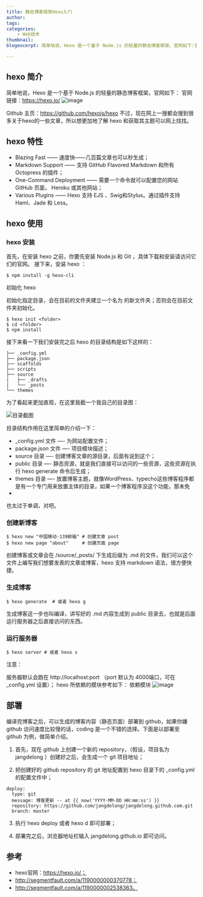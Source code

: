 ```yaml
---
title: 静态博客框架Hexo入门
author:
tags:
categories:
    - Web技术
thumbnail:
blogexcerpt: 简单地说，Hexo 是一个基于 Node.js 的轻量的静态博客框架。官网如下:官网链接：https://hexo.io/ 不过，现在网上一搜都会搜到很多关于hexo的一些文章，所以想更加地了解 hexo 和获取其主题可以网上找找。

---
```


## hexo 简介

简单地说，Hexo 是一个基于 Node.js 的轻量的静态博客框架。官网如下：
官网链接：https://hexo.io/
![image](http://note.youdao.com/favicon.ico)


Github 主页：https://github.com/hexojs/hexo
不过，现在网上一搜都会搜到很多关于hexo的一些文章，所以想更加地了解 hexo 和获取其主题可以网上找找。

## hexo 特性

- Blazing Fast —— 速度快——几百篇文章也可以秒生成；
- Markdown Support —— 支持 GitHub Flavored Markdown 和所有 Octopress 的插件；
- One-Command Deployment —— 需要一个命令就可以配置您的网站 GitHub 页面， Heroku 或其他网站；
- Various Plugins —— Hexo 支持 EJS 、Swig和Stylus。通过插件支持 Haml、Jade 和 Less。

## hexo 使用

### hexo 安装

首先，在安装 hexo 之前，你要先安装 Node.js 和 Git ，具体下载和安装请访问它们的官网。
接下来，安装 hexo ：



```
$ npm install -g hexo-cli
```


初始化 hexo

初始化指定目录，会在目前的文件夹建立一个名为 的新文件夹；否则会在目前文件夹初始化。



```
$ hexo init <folder>
$ cd <folder>
$ npm install
```


接下来看一下我们安装完之后 hexo 的目录结构是如下这样的：



```
├── _config.yml
├── package.json
├── scaffolds
├── scripts
├── source
|   ├── _drafts
|   └── _posts
└── themes
```


为了看起来更加直观，在这里我截一个我自己的目录图：

![目录截图](http://note.youdao.com/favicon.ico)

目录结构作用在这里简单的介绍一下：

- _config.yml 文件 —- 为网站配置文件；
- package.json 文件 —- 项目模块描述；
- source 目录 —- 创建博客文章的源目录，后面有说到这个；
- public 目录 —- 静态资源，就是我们直接可以访问的一些资源，这些资源在执行 hexo generate 命令后生成；
- themes 目录 —- 放置博客主题，就像WordPress、typecho这些博客程序都是有一个专门用来放置主体的目录，如果一个博客程序没这个功能，那未免
- 
也太过于单调，对吧。

### 创建新博客



```
$ hexo new "中国移动-139邮箱" # 创建文章 post
$ hexo new page "about"     # 创建页面 page
```


创建博客或文章会在 /source/_posts/ 下生成后缀为 .md 的文件，我们可以这个文件上编写我们想要发表的文章或博客，hexo 支持 markdown 语法，很方便快捷。

### 生成博客



```
$ hexo generate  # 或者 hexo g
```


生成博客这一步也叫编译，讲写好的 .md 内容生成到 public 目录去，也就是后面运行服务器之后直接访问的东西。

### 运行服务器



```
$ hexo server # 或者 hexo s
```


注意：

服务器默认会跑在 http://localhost:port （port 默认为 4000端口，可在 _config.yml 设置）；
hexo 所依赖的模块参考如下：
依赖模块
![image](http://note.youdao.com/favicon.ico)

## 部署

编译完博客之后，可以生成的博客内容（静态页面）部署到 github，如果你嫌 github 访问速度比较慢的话，coding 是一个不错的选择。下面是以部署至 github 为例，做简单介绍。

1. 首先，现在 github 上创建一个新的 repository，（假设，项目名为 jangdelong ）创建好之后，会生成一个 git 项目地址；

2. 把创建好的 github repository 的 git 地址配置到 hexo 目录下的 _config.yml 的配置文件中；



```
deploy:
  type: git
  message: 博客更新 -- at {{ now('YYYY-MM-DD HH:mm:ss') }}
  repository: https://github.com/jangdelong/jangdelong.github.com.git
  branch: master
```

  
3. 执行 hexo deploy 或者 hexo d 即可部署；

4. 部署完之后，浏览器地址栏输入 jangdelong.github.io 即可访问。

## 参考

- hexo官网：https://hexo.io/；
- http://segmentfault.com/a/1190000000370778；
- http://segmentfault.com/a/1190000002538363。